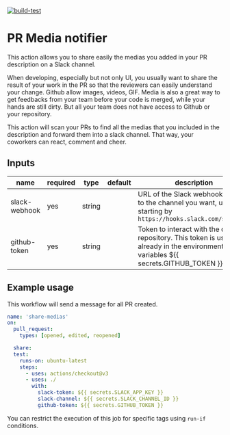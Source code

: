 [![build-test](https://github.com/d-fournier/pr-media-notifier-action/actions/workflows/test.yml/badge.svg)](https://github.com/d-fournier/pr-media-notifier-action/actions/workflows/test.yml)

# PR Media notifier
This action allows you to share easily the medias you added in your PR description on a Slack channel.

When developing, especially but not only UI, you usually want to share the result of your work in the PR so that the reviewers can easily understand your change. Github allow images, videos, GIF.
Media is also a great way to get feedbacks from your team before your code is merged, while your hands are still dirty.
But all your team does not have access to Github or your repository.

This action will scan your PRs to find all the medias that you included in the description and forward them into a slack channel. That way, your coworkers can react, comment and cheer.

## Inputs

| name          | required | type   | default         | description |
| ------------- | ---      | ------ | --------------- | ----------- |
| slack-webhook | yes      | string |                 | URL of the Slack webhook, linked to the channel you want, usually starting by `https://hooks.slack.com/services`
| github-token  | yes      | string |                 | Token to interact with the current repository. This token is usually already in the environment variables ${{ secrets.GITHUB_TOKEN }}.

## Example usage

This workflow will send a message for all PR created.

```yml
name: 'share-medias'
on:
  pull_request:
    types: [opened, edited, reopened]

  share:
  test:
    runs-on: ubuntu-latest
    steps:
      - uses: actions/checkout@v3
      - uses: ./
        with:
          slack-token: ${{ secrets.SLACK_APP_KEY }}
          slack-channel: ${{ secrets.SLACK_CHANNEL_ID }}
          github-token: ${{ secrets.GITHUB_TOKEN }}
```

You can restrict the execution of this job for specific tags using `run-if` conditions.
